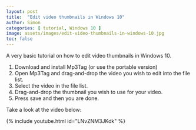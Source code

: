 ```yaml
---
layout: post
title:  "Edit video thumbnails in Windows 10"
author: Simon
categories: [ tutorial, Windows 10 ]
image: assets/images/edit-video-thumbnails-in-windows-10.jpg
toc: false
---
```


A very basic tutorial on how to edit video thumbnails in Windows 10.

1. Download and install Mp3Tag (or use the portable version)
2. Open Mp3Tag and drag-and-drop the video you wish to edit into the file list.
3. Select the video in the file list.
4. Drag-and-drop the thumbnail you wish to use for your video.
5. Press save and then you are done.

Take a look at the video below:

{% include youtube.html id="LNvZNM3JKdk" %}
